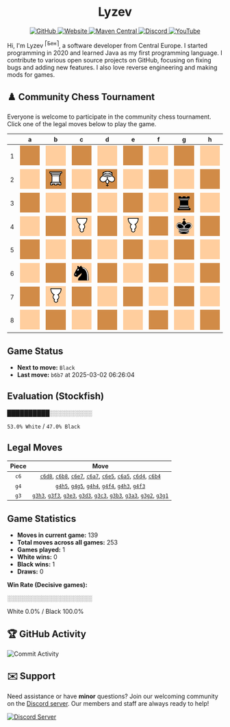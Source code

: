 <div align="center">
    <h1>Lyzev</h1>
    <a href="https://github.com/Lyzev">
        <img src="https://wsrv.nl/?url=https://cdn.jsdelivr.net/npm/@intergrav/devins-badges@3.2.0/assets/cozy-minimal/available/github_vector.svg&w=64&h=64" alt="GitHub">
    </a>
    <a href="https://lyzev.dev">
        <img src="https://wsrv.nl/?url=https://cdn.jsdelivr.net/npm/@intergrav/devins-badges@3.2.0/assets/cozy-minimal/documentation/website_vector.svg&w=64&h=64" alt="Website">
    </a>
    <a href="https://central.sonatype.com/namespace/dev.lyzev.api">
        <img src="https://wsrv.nl/?url=https://cdn.jsdelivr.net/npm/@intergrav/devins-badges@3.2.0/assets/cozy-minimal/available/maven-central_vector.svg&w=64&h=64" alt="Maven Central">
    </a>
    <a href="https://lyzev.dev/discord">
        <img src="https://wsrv.nl/?url=https://cdn.jsdelivr.net/npm/@intergrav/devins-badges@3/assets/cozy-minimal/social/discord-plural_vector.svg&w=64&h=64" alt="Discord">
    </a>
    <a href="https://www.youtube.com/@lyzev">
        <img src="https://wsrv.nl/?url=https://cdn.jsdelivr.net/npm/@intergrav/devins-badges@3.2.0/assets/cozy-minimal/social/youtube-singular_vector.svg&w=64&h=64" alt="YouTube">
    </a>
</div>

[//]: # (23, 08 Mon 2021, 20:00:00)

Hi, I'm Lyzev <sup>⎡Бен⎤</sup>, a software developer from Central Europe. I started programming in 2020 and learned Java as my first programming language. I contribute to various open source projects on GitHub, focusing on fixing bugs and adding new features. I also love reverse engineering and making mods for games.

## :chess_pawn: Community Chess Tournament

Everyone is welcome to participate in the community chess tournament.
Click one of the legal moves below to play the game.

|   | a | b | c | d | e | f | g | h |
|---|---|---|---|---|---|---|---|---|
| 1 | ![Square](chess/assets/img/dark/square.svg) | ![Square](chess/assets/img/light/square.svg) | ![Square](chess/assets/img/dark/square.svg) | ![Square](chess/assets/img/light/square.svg) | ![Square](chess/assets/img/dark/square.svg) | ![Square](chess/assets/img/light/square.svg) | [![Square](chess/assets/img/dark/square.svg)](https://github.com/Lyzev/Lyzev/issues/new?title=chess%7Cg3g1&body=Click+%27Create%27+to+submit+this+move.) | ![Square](chess/assets/img/light/square.svg) |
| 2 | ![Square](chess/assets/img/light/square.svg) | ![R](chess/assets/img/dark/white/down/tower.svg) | ![Square](chess/assets/img/light/square.svg) | ![K](chess/assets/img/dark/white/down/king.svg) | ![Square](chess/assets/img/light/square.svg) | ![Square](chess/assets/img/dark/square.svg) | [![Square](chess/assets/img/light/square.svg)](https://github.com/Lyzev/Lyzev/issues/new?title=chess%7Cg3g2&body=Click+%27Create%27+to+submit+this+move.) | ![Square](chess/assets/img/dark/square.svg) |
| 3 | [![Square](chess/assets/img/dark/square.svg)](https://github.com/Lyzev/Lyzev/issues/new?title=chess%7Cg3a3&body=Click+%27Create%27+to+submit+this+move.) | [![Square](chess/assets/img/light/square.svg)](https://github.com/Lyzev/Lyzev/issues/new?title=chess%7Cg3b3&body=Click+%27Create%27+to+submit+this+move.) | [![Square](chess/assets/img/dark/square.svg)](https://github.com/Lyzev/Lyzev/issues/new?title=chess%7Cg3c3&body=Click+%27Create%27+to+submit+this+move.) | [![Square](chess/assets/img/light/square.svg)](https://github.com/Lyzev/Lyzev/issues/new?title=chess%7Cg3d3&body=Click+%27Create%27+to+submit+this+move.) | [![Square](chess/assets/img/dark/square.svg)](https://github.com/Lyzev/Lyzev/issues/new?title=chess%7Cg3e3&body=Click+%27Create%27+to+submit+this+move.) | ![Square](chess/assets/img/light/square.svg) | ![r](chess/assets/img/dark/black/up/tower.svg) | ![Square](chess/assets/img/light/square.svg) |
| 4 | ![Square](chess/assets/img/light/square.svg) | [![Square](chess/assets/img/dark/square.svg)](https://github.com/Lyzev/Lyzev/issues/new?title=chess%7Cc6b4&body=Click+%27Create%27+to+submit+this+move.) | ![P](chess/assets/img/light/white/down/pawn.svg) | [![Square](chess/assets/img/dark/square.svg)](https://github.com/Lyzev/Lyzev/issues/new?title=chess%7Cc6d4&body=Click+%27Create%27+to+submit+this+move.) | ![P](chess/assets/img/light/white/down/pawn.svg) | [![Square](chess/assets/img/dark/square.svg)](https://github.com/Lyzev/Lyzev/issues/new?title=chess%7Cg4f4&body=Click+%27Create%27+to+submit+this+move.) | ![k](chess/assets/img/light/black/up/king.svg) | [![Square](chess/assets/img/dark/square.svg)](https://github.com/Lyzev/Lyzev/issues/new?title=chess%7Cg4h4&body=Click+%27Create%27+to+submit+this+move.) |
| 5 | [![Square](chess/assets/img/dark/square.svg)](https://github.com/Lyzev/Lyzev/issues/new?title=chess%7Cc6a5&body=Click+%27Create%27+to+submit+this+move.) | ![Square](chess/assets/img/light/square.svg) | ![Square](chess/assets/img/dark/square.svg) | ![Square](chess/assets/img/light/square.svg) | [![Square](chess/assets/img/dark/square.svg)](https://github.com/Lyzev/Lyzev/issues/new?title=chess%7Cc6e5&body=Click+%27Create%27+to+submit+this+move.) | ![Square](chess/assets/img/light/square.svg) | [![Square](chess/assets/img/dark/square.svg)](https://github.com/Lyzev/Lyzev/issues/new?title=chess%7Cg4g5&body=Click+%27Create%27+to+submit+this+move.) | [![Square](chess/assets/img/light/square.svg)](https://github.com/Lyzev/Lyzev/issues/new?title=chess%7Cg4h5&body=Click+%27Create%27+to+submit+this+move.) |
| 6 | ![Square](chess/assets/img/light/square.svg) | ![Square](chess/assets/img/dark/square.svg) | ![n](chess/assets/img/light/black/up/horse.svg) | ![Square](chess/assets/img/dark/square.svg) | ![Square](chess/assets/img/light/square.svg) | ![Square](chess/assets/img/dark/square.svg) | ![Square](chess/assets/img/light/square.svg) | ![Square](chess/assets/img/dark/square.svg) |
| 7 | [![Square](chess/assets/img/dark/square.svg)](https://github.com/Lyzev/Lyzev/issues/new?title=chess%7Cc6a7&body=Click+%27Create%27+to+submit+this+move.) | ![P](chess/assets/img/light/white/down/pawn.svg) | ![Square](chess/assets/img/dark/square.svg) | ![Square](chess/assets/img/light/square.svg) | [![Square](chess/assets/img/dark/square.svg)](https://github.com/Lyzev/Lyzev/issues/new?title=chess%7Cc6e7&body=Click+%27Create%27+to+submit+this+move.) | ![Square](chess/assets/img/light/square.svg) | ![Square](chess/assets/img/dark/square.svg) | ![Square](chess/assets/img/light/square.svg) |
| 8 | ![Square](chess/assets/img/light/square.svg) | [![Square](chess/assets/img/dark/square.svg)](https://github.com/Lyzev/Lyzev/issues/new?title=chess%7Cc6b8&body=Click+%27Create%27+to+submit+this+move.) | ![Square](chess/assets/img/light/square.svg) | [![Square](chess/assets/img/dark/square.svg)](https://github.com/Lyzev/Lyzev/issues/new?title=chess%7Cc6d8&body=Click+%27Create%27+to+submit+this+move.) | ![Square](chess/assets/img/light/square.svg) | ![Square](chess/assets/img/dark/square.svg) | ![Square](chess/assets/img/light/square.svg) | ![Square](chess/assets/img/dark/square.svg) |

## Game Status

- **Next to move:** `Black`
- **Last move:** `b6b7` at 2025-03-02 06:26:04

## Evaluation (Stockfish)

██████████░░░░░░░░░░

`53.0% White` / `47.0% Black`

## Legal Moves

| **Piece** | **Move** |
|:---------:|:--------:|
| `c6` | [`c6d8`](https://github.com/Lyzev/Lyzev/issues/new?title=chess%7Cc6d8&body=Click+%27Create%27+to+submit+this+move.), [`c6b8`](https://github.com/Lyzev/Lyzev/issues/new?title=chess%7Cc6b8&body=Click+%27Create%27+to+submit+this+move.), [`c6e7`](https://github.com/Lyzev/Lyzev/issues/new?title=chess%7Cc6e7&body=Click+%27Create%27+to+submit+this+move.), [`c6a7`](https://github.com/Lyzev/Lyzev/issues/new?title=chess%7Cc6a7&body=Click+%27Create%27+to+submit+this+move.), [`c6e5`](https://github.com/Lyzev/Lyzev/issues/new?title=chess%7Cc6e5&body=Click+%27Create%27+to+submit+this+move.), [`c6a5`](https://github.com/Lyzev/Lyzev/issues/new?title=chess%7Cc6a5&body=Click+%27Create%27+to+submit+this+move.), [`c6d4`](https://github.com/Lyzev/Lyzev/issues/new?title=chess%7Cc6d4&body=Click+%27Create%27+to+submit+this+move.), [`c6b4`](https://github.com/Lyzev/Lyzev/issues/new?title=chess%7Cc6b4&body=Click+%27Create%27+to+submit+this+move.) |
| `g4` | [`g4h5`](https://github.com/Lyzev/Lyzev/issues/new?title=chess%7Cg4h5&body=Click+%27Create%27+to+submit+this+move.), [`g4g5`](https://github.com/Lyzev/Lyzev/issues/new?title=chess%7Cg4g5&body=Click+%27Create%27+to+submit+this+move.), [`g4h4`](https://github.com/Lyzev/Lyzev/issues/new?title=chess%7Cg4h4&body=Click+%27Create%27+to+submit+this+move.), [`g4f4`](https://github.com/Lyzev/Lyzev/issues/new?title=chess%7Cg4f4&body=Click+%27Create%27+to+submit+this+move.), [`g4h3`](https://github.com/Lyzev/Lyzev/issues/new?title=chess%7Cg4h3&body=Click+%27Create%27+to+submit+this+move.), [`g4f3`](https://github.com/Lyzev/Lyzev/issues/new?title=chess%7Cg4f3&body=Click+%27Create%27+to+submit+this+move.) |
| `g3` | [`g3h3`](https://github.com/Lyzev/Lyzev/issues/new?title=chess%7Cg3h3&body=Click+%27Create%27+to+submit+this+move.), [`g3f3`](https://github.com/Lyzev/Lyzev/issues/new?title=chess%7Cg3f3&body=Click+%27Create%27+to+submit+this+move.), [`g3e3`](https://github.com/Lyzev/Lyzev/issues/new?title=chess%7Cg3e3&body=Click+%27Create%27+to+submit+this+move.), [`g3d3`](https://github.com/Lyzev/Lyzev/issues/new?title=chess%7Cg3d3&body=Click+%27Create%27+to+submit+this+move.), [`g3c3`](https://github.com/Lyzev/Lyzev/issues/new?title=chess%7Cg3c3&body=Click+%27Create%27+to+submit+this+move.), [`g3b3`](https://github.com/Lyzev/Lyzev/issues/new?title=chess%7Cg3b3&body=Click+%27Create%27+to+submit+this+move.), [`g3a3`](https://github.com/Lyzev/Lyzev/issues/new?title=chess%7Cg3a3&body=Click+%27Create%27+to+submit+this+move.), [`g3g2`](https://github.com/Lyzev/Lyzev/issues/new?title=chess%7Cg3g2&body=Click+%27Create%27+to+submit+this+move.), [`g3g1`](https://github.com/Lyzev/Lyzev/issues/new?title=chess%7Cg3g1&body=Click+%27Create%27+to+submit+this+move.) |

## Game Statistics

- **Moves in current game:** 139
- **Total moves across all games:** 253
- **Games played:** 1
- **White wins:** 0
- **Black wins:** 1
- **Draws:** 0

**Win Rate (Decisive games):**

░░░░░░░░░░░░░░░░░░░░

White 0.0% / Black 100.0%


## :trophy: GitHub Activity

![Commit Activity](https://lyzev.dev/assets/img/Lyzev.svg)

## :envelope: Support

Need assistance or have **minor** questions? Join our welcoming community on
the [Discord server](https://lyzev.dev/discord). Our members and staff are always ready to help!

[![Discord Server](https://cdn.jsdelivr.net/npm/@intergrav/devins-badges@3/assets/cozy/social/discord-plural_vector.svg)](https://lyzev.dev/discord)
